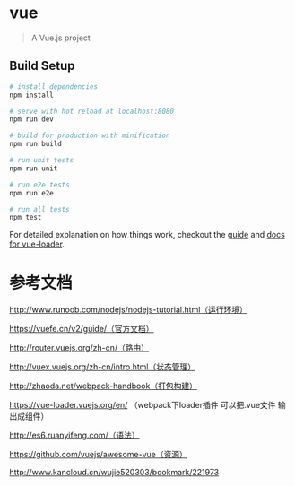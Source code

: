 # vue

> A Vue.js project

## Build Setup

``` bash
# install dependencies
npm install

# serve with hot reload at localhost:8080
npm run dev

# build for production with minification
npm run build

# run unit tests
npm run unit

# run e2e tests
npm run e2e

# run all tests
npm test
```

For detailed explanation on how things work, checkout the [guide](http://vuejs-templates.github.io/webpack/) and [docs for vue-loader](http://vuejs.github.io/vue-loader).


# 参考文档

http://www.runoob.com/nodejs/nodejs-tutorial.html（运行环境）

https://vuefe.cn/v2/guide/（官方文档）

http://router.vuejs.org/zh-cn/（路由）

http://vuex.vuejs.org/zh-cn/intro.html（状态管理）

http://zhaoda.net/webpack-handbook（打包构建）

https://vue-loader.vuejs.org/en/ （webpack下loader插件 可以把.vue文件 输出成组件）

http://es6.ruanyifeng.com/（语法）

https://github.com/vuejs/awesome-vue（资源）

http://www.kancloud.cn/wujie520303/bookmark/221973
